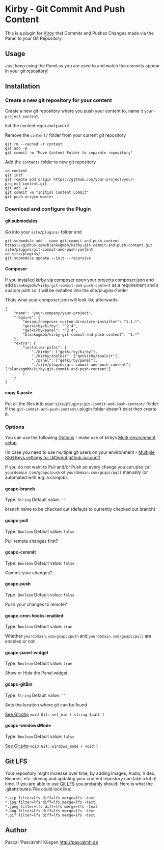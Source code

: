 # Kirby - Git Commit And Push Content

This is a plugin for [Kirby](http://getkirby.com/) that Commits and Pushes Changes made via the Panel to your Git Repository.

## Usage 

Just keep using the Panel as you are used to and watch the commits appear in your git repository!

## Installation

### Create a new git repository for your content

Create a new git repository where you push your content to, name it `your-project_content`.

Init the content repo and push it

Remove the `content/` folder from your current git repository
```
git rm --cached -r content
git add -A
git commit -m "Move Content Folder to separate repository"
``` 

Add the `content/` folder to new git repository

```
cd content
git init
git remote add origin https://github.com/your-project/your-project_content.git
git add -A
git commit -m "Initial Content Commit"
git push origin master
```

### Download and configure the Plugin

#### git submodules
Go into your `site/plugins/` folder and  
```
git submodule add --name git-commit-and-push-content https://github.com/blankogmbh/kirby-git-commit-and-push-content.git site/plugins/git-commit-and-push-content
cd site/plugins/
git submodule update --init --recursive
```

#### Composer
If you [installed kirby via composer](https://forum.getkirby.com/t/kirby-2-4-with-composer/5664/3?u=pascalmh) open your projects composer.json and add 
`blankogmbh/kirby-git-commit-and-push-content` as a requirement and a custom path so it will be installed into the site/plugins-Folder

Thats what your composer.json will look like afterwards:
```
{
    "name": "your-company/your-project",
    "require": {
        "mnsami/composer-custom-directory-installer": "1.1.*",
        "getkirby/kirby": "^2.4",
        "getkirby/panel": "^2.4",
        "blankogmbh/kirby-git-commit-and-push-content": "1.*"
    },
    "extra": {
        "installer-paths": {
            "./kirby": ["getkirby/kirby"],
            "./kirby/toolkit": ["getkirby/toolkit"],
            "./panel": ["getkirby/panel"],
            "./site/plugins/git-commit-and-push-content": ["blankogmbh/kirby-git-commit-and-push-content"]
        }
    }
}
```



#### copy & paste
Put all the files into your `site/plugins/git-commit-and-push-content/` folder. If the `git-commit-and-push-content/` plugin folder doesn't exist then create it.

### Options

You can use the following [Options](http://getkirby.com/docs/advanced/options) - make use of kirbys [Multi-environment setup](http://getkirby.com/blog/multi-environment-setup).

(In case you need to use multiple git users on your environment - [Multiple SSH Keys settings for different github account](https://gist.github.com/jexchan/2351996))

If you do not want to Pull and/or Push on every change you can also call `yourdomain.com/gcapc/push` or `yourdomain.com/gcapc/pull` manually (or automated with e.g. a cronjob).

#### gcapc-branch
Type: `String`
Default value: `''`

branch name to be checked out (defauts to currently checked out branch)

#### gcapc-pull
Type: `Boolean`
Default value: `false`
 
Pull remote changes first?

#### gcapc-commit
Type: `Boolean`
Default value: `false`
 
Commit your changes?

#### gcapc-push
Type: `Boolean`
Default value: `false`
 
Push your changes to remote?

#### gcapc-cron-hooks-enabled
Type: `Boolean`
Default value: `true`

Whether `yourdomain.com/gcapc/push` and `yourdomain.com/gcapc/pull` are enabled or not.

#### gcapc-panel-widget
Type: `Boolean`
Default value: `true`

Show or Hide the Panel widget. 

#### gcapc-gitBin
Type: `String`
Default value: `''`

Sets the location where git can be found 

[See Git.php](http://kbjr.github.io/Git.php/) `void Git::set_bin ( string $path )`

#### gcapc-windowsMode
Type: `Boolean`
Default value: `false`

[See Git.php](http://kbjr.github.io/Git.php/) `void Git::windows_mode ( void )`

## Git LFS
Your repository might increase over time, by adding Images, Audio, Video, Binaries, etc. 
cloning and updating your content repostory can take a lot of time. If you are able to use
[Git LFS](https://git-lfs.github.com/) you probably should. Here is what the .gitattributes-File could look like:

```
*.zip filter=lfs diff=lfs merge=lfs -text
*.jpg filter=lfs diff=lfs merge=lfs -text
*.jpeg filter=lfs diff=lfs merge=lfs -text
*.png filter=lfs diff=lfs merge=lfs -text
*.gif filter=lfs diff=lfs merge=lfs -text
```

## Author

Pascal 'Pascalmh' Küsgen <http://pascalmh.de>
